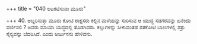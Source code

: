 +++
title = "040 ಲಟಕಟಿಸುವಾ ಮೂರು"

+++
40. ಅಬ್ಬರಿಸುತ್ತಾ ಮೂರು ಕೋಟಿ ರಾಕ್ಷಸರು  ಕಲ್ಲಿನ ಮಳೆಯನ್ನು ಸುರಿಸುವ ಆ ಯುದ್ಧ ಸಡಗರವನ್ನು ಏನೆಂದು ವರ್ಣಿಸಲಿ ? ಅವರು ಮಾಯಾ ಯದ್ಧದಲ್ಲಿ ತೊಡಗಿದರು. ಕಲ್ಲುಗಳನ್ನು ಸೀಳುವಂತಹ ಶತಕೋಟಿ ಬಾಣಗಳಲ್ಲಿ ಶತ್ರು ಸೈನ್ಯವನ್ನು ಬೆದರಿಸಿದೆ. ಎಂದು ಅರ್ಜುನನು ಹೇಳಿದನು.